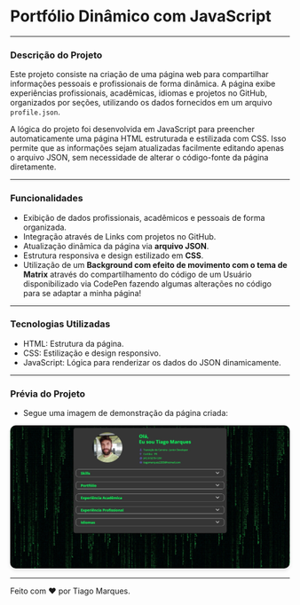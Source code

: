 # Portfólio Dinâmico com JavaScript  

____  

### Descrição do Projeto  

Este projeto consiste na criação de uma página web para compartilhar informações pessoais e profissionais de forma dinâmica. A página exibe experiências profissionais, acadêmicas, idiomas e projetos no GitHub, organizados por seções, utilizando os dados fornecidos em um arquivo `profile.json`.  

A lógica do projeto foi desenvolvida em JavaScript para preencher automaticamente uma página HTML estruturada e estilizada com CSS. Isso permite que as informações sejam atualizadas facilmente editando apenas o arquivo JSON, sem necessidade de alterar o código-fonte da página diretamente.  

____  

### Funcionalidades  

- Exibição de dados profissionais, acadêmicos e pessoais de forma organizada.  
- Integração através de Links com projetos no GitHub.  
- Atualização dinâmica da página via **arquivo JSON**.  
- Estrutura responsiva e design estilizado em **CSS**.  
- Utilização de um **Background com efeito de movimento com o tema de Matrix** através do compartilhamento do código de um Usuário disponibilizado via CodePen fazendo algumas alterações no código para se adaptar a minha página!

____  

### Tecnologias Utilizadas  

- HTML: Estrutura da página.
- CSS: Estilização e design responsivo.
- JavaScript: Lógica para renderizar os dados do JSON dinamicamente.
____ 


### Prévia do Projeto

- Segue uma imagem de demonstração da página criada:

<img src="capaProjeto.jpeg" alt="Capa do Projeto Pokedex" style="border-radius: 10px; box-shadow: 0 4px 6px rgba(0, 0, 0, 0.1);">

---

Feito com :heart: por Tiago Marques.
